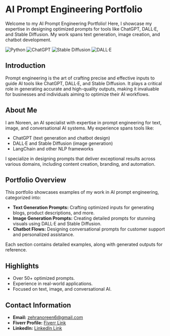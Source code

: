 # AI Prompt Engineering Portfolio
Welcome to my AI Prompt Engineering Portfolio! Here, I showcase my expertise in designing optimized prompts for tools like ChatGPT, DALL·E, and Stable Diffusion. My work spans text generation, image creation, and chatbot development.

![Python](https://img.shields.io/badge/Python-3.9-blue)
![ChatGPT](https://img.shields.io/badge/Tool-ChatGPT-brightgreen)
![Stable Diffusion](https://img.shields.io/badge/Tool-StableDiffusion-orange)
![DALL·E](https://img.shields.io/badge/Tool-DALL·E-blueviolet)

## Introduction
Prompt engineering is the art of crafting precise and effective inputs to guide AI tools like ChatGPT, DALL·E, and Stable Diffusion. It plays a critical role in generating accurate and high-quality outputs, making it invaluable for businesses and individuals aiming to optimize their AI workflows.

## About Me
I am Noreen, an AI specialist with expertise in prompt engineering for text, image, and conversational AI systems. My experience spans tools like:
- ChatGPT (text generation and chatbot design)
- DALL·E and Stable Diffusion (image generation)
- LangChain and other NLP frameworks

I specialize in designing prompts that deliver exceptional results across various domains, including content creation, branding, and automation.

## Portfolio Overview
This portfolio showcases examples of my work in AI prompt engineering, categorized into:
- **Text Generation Prompts:** Crafting optimized inputs for generating blogs, product descriptions, and more.
- **Image Generation Prompts:** Creating detailed prompts for stunning visuals using DALL·E and Stable Diffusion.
- **Chatbot Flows:** Designing conversational prompts for customer support and personalized assistance.

Each section contains detailed examples, along with generated outputs for reference.



## Highlights
- Over 50+ optimized prompts.
- Experience in real-world applications.
- Focused on text, image, and conversational AI.


## Contact Information
- **Email:** [zehranoreen6@gmail.com](mailto:zehranoreen6@gmail.com)  
- **Fiverr Profile:** [Fiverr Link](https://www.fiverr.com/noreen_zehra/buying?source=avatar_menu_profile)  
- **LinkedIn:** [LinkedIn Link](https://www.linkedin.com/in/noreen-zehra-a927a923a/)  
